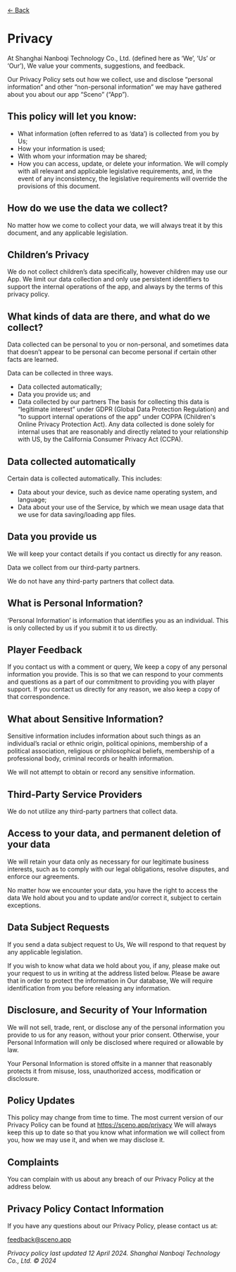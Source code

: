 [<- Back](../)

# Privacy

At Shanghai Nanboqi Technology Co., Ltd. (defined here as ‘We’, ‘Us’ or ‘Our’), We value your comments, suggestions, and feedback.

Our Privacy Policy sets out how we collect, use and disclose “personal information” and other “non-personal information” we may have gathered about you about our app “Sceno” (“App”).

## This policy will let you know:

- What information (often referred to as ‘data’) is collected from you by Us;
- How your information is used;
- With whom your information may be shared;
- How you can access, update, or delete your information. We will comply with all relevant and applicable legislative requirements, and, in the event of any inconsistency, the legislative requirements will override the provisions of this document.
        
## How do we use the data we collect?
        
No matter how we come to collect your data, we will always treat it by this document, and any applicable legislation.
        
## Children’s Privacy
        
We do not collect children’s data specifically, however children may use our App. We limit our data collection and only use persistent identifiers to support the internal operations of the app, and always by the terms of this privacy policy.
        
## What kinds of data are there, and what do we collect?
        
Data collected can be personal to you or non-personal, and sometimes data that doesn’t appear to be personal can become personal if certain other facts are learned.

Data can be collected in three ways.

- Data collected automatically;
- Data you provide us; and
- Data collected by our partners The basis for collecting this data is “legitimate interest” under GDPR (Global Data Protection Regulation) and “to support internal operations of the app” under COPPA (Children's Online Privacy Protection Act). Any data collected is done solely for internal uses that are reasonably and directly related to your relationship with US, by the California Consumer Privacy Act (CCPA).

## Data collected automatically

Certain data is collected automatically. This includes:

- Data about your device, such as device name operating system, and language;
- Data about your use of the Service, by which we mean usage data that we use for data saving/loading app files.

## Data you provide us

We will keep your contact details if you contact us directly for any reason.

Data we collect from our third-party partners.

We do not have any third-party partners that collect data.

## What is Personal Information?

‘Personal Information’ is information that identifies you as an individual. This is only collected by us if you submit it to us directly.

## Player Feedback

If you contact us with a comment or query, We keep a copy of any personal information you provide. This is so that we can respond to your comments and questions as a part of our commitment to providing you with player support. If you contact us directly for any reason, we also keep a copy of that correspondence.

## What about Sensitive Information?

Sensitive information includes information about such things as an individual’s racial or ethnic origin, political opinions, membership of a political association, religious or philosophical beliefs, membership of a professional body, criminal records or health information.

We will not attempt to obtain or record any sensitive information.

## Third-Party Service Providers

We do not utilize any third-party partners that collect data.

## Access to your data, and permanent deletion of your data

We will retain your data only as necessary for our legitimate business interests, such as to comply with our legal obligations, resolve disputes, and enforce our agreements.

No matter how we encounter your data, you have the right to access the data We hold about you and to update and/or correct it, subject to certain exceptions.

## Data Subject Requests

If you send a data subject request to Us, We will respond to that request by any applicable legislation.

If you wish to know what data we hold about you, if any, please make out your request to us in writing at the address listed below. Please be aware that in order to protect the information in Our database, We will require identification from you before releasing any information.

## Disclosure, and Security of Your Information

We will not sell, trade, rent, or disclose any of the personal information you provide to us for any reason, without your prior consent. Otherwise, your Personal Information will only be disclosed where required or allowable by law.

Your Personal Information is stored offsite in a manner that reasonably protects it from misuse, loss, unauthorized access, modification or disclosure.

## Policy Updates

This policy may change from time to time. The most current version of our Privacy Policy can be found at https://sceno.app/privacy We will always keep this up to date so that you know what information we will collect from you, how we may use it, and when we may disclose it.

## Complaints

You can complain with us about any breach of our Privacy Policy at the address below.

## Privacy Policy Contact Information

If you have any questions about our Privacy Policy, please contact us at:

[feedback@sceno.app](mailto:feedback@sceno.app)

_Privacy policy last updated 12 April 2024. Shanghai Nanboqi Technology Co., Ltd. © 2024_
